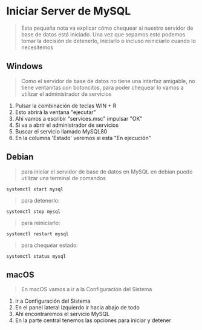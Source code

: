 # Iniciar Server de MySQL

> Esta pequeña nota va explicar cómo chequear si nuestro servidor de base de datos está iniciado.
> Una vez que sepamos esto podemos tomar la decisión de detenerlo, iniciarlo o incluso reiniciarlo cuando lo necesitemos

## Windows

> Como el servidor de base de datos no tiene una interfaz amigable, no tiene ventanitas con botoncitos, para poder chequear lo vamos a utilizar el administrador de servicios

1. Pulsar la combinación de teclas WIN + R
2. Esto abrirá la ventana "ejecutar"
3. Ahí vamos a escribir "services.msc" impulsar "OK"
4. Si va a abrir el administrador de servicios
5. Buscar el servicio llamado MySQL80
6. En la columna 'Estado' veremos si esta "En ejecución"


## Debian

> para iniciar el servidor de base de datos en MySQL en debian 
> puedo utilizar una terminal de comandos 

    systemctl start mysql

> para detenerlo: 

    systemctl stop mysql

> para reiniciarlo:

    systemctl restart mysql

> para chequear estado:

    systemctl status mysql



## macOS

> En macOS vamos a ir a la Configuración del Sistema

1. ir a Configuración del Sistema
2. En el panel lateral izquierdo ir hacia abajo de todo
3. Ahí encontraremos el servicio MySQL
4. En la parte central tenemos las opciones para iniciar y detener
